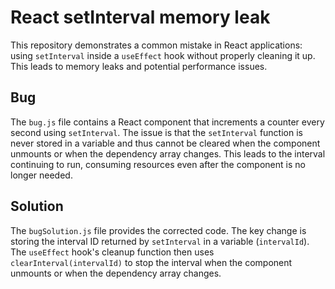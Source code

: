 # React setInterval memory leak
This repository demonstrates a common mistake in React applications: using `setInterval` inside a `useEffect` hook without properly cleaning it up. This leads to memory leaks and potential performance issues.

## Bug
The `bug.js` file contains a React component that increments a counter every second using `setInterval`.  The issue is that the `setInterval` function is never stored in a variable and thus cannot be cleared when the component unmounts or when the dependency array changes.  This leads to the interval continuing to run, consuming resources even after the component is no longer needed.

## Solution
The `bugSolution.js` file provides the corrected code.  The key change is storing the interval ID returned by `setInterval` in a variable (`intervalId`).  The `useEffect` hook's cleanup function then uses `clearInterval(intervalId)` to stop the interval when the component unmounts or when the dependency array changes.